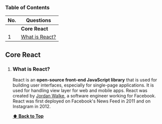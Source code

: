 ### Table of Contents

| No. | Questions |
| --- | --------- |
|   | **Core React** |
|1  | [What is React?](#what-is-react) |



## Core React
    
1. ### What is React?

    React is an **open-source front-end JavaScript library** that is used for building user interfaces, especially for single-page applications. It is used for handling view layer for web and mobile apps. React was created by [Jordan Walke](https://github.com/jordwalke), a software engineer working for Facebook. React was first deployed on Facebook's News Feed in 2011 and on Instagram in 2012.


   **[⬆ Back to Top](#table-of-contents)**